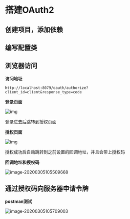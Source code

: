 # 搭建OAuth2

## 创建项目，添加依赖



## 编写配置类





## 浏览器访问

**访问地址**

```
http://localhost:8079/oauth/authorize?client_id=client&response_type=code
```



**登录页面**

![img](E:/%E6%88%91%E7%9A%84%E5%9D%9A%E6%9E%9C%E4%BA%91/OneDrive/%E5%AD%A6%E4%B9%A0/%E7%AC%94%E8%AE%B0/%E5%9B%BE%E7%89%87/note_images/Lusifer_20190401195014.png)

登录进去后跳转到授权页面

**授权页面**

![img](E:/%E6%88%91%E7%9A%84%E5%9D%9A%E6%9E%9C%E4%BA%91/OneDrive/%E5%AD%A6%E4%B9%A0/%E7%AC%94%E8%AE%B0/%E5%9B%BE%E7%89%87/note_images/Lusifer_20190401195129.png)

授权成功后自动跳转到之前设置的回调地址，并且会带上授权码

**回调地址和授权码**

![image-20200305105509668](E:/%E6%88%91%E7%9A%84%E5%9D%9A%E6%9E%9C%E4%BA%91/OneDrive/%E5%AD%A6%E4%B9%A0/%E7%AC%94%E8%AE%B0/%E5%9B%BE%E7%89%87/note_images/image-20200305105509668.png)



## 通过授权码向服务器申请令牌

**postman测试**

![image-20200305105709003](E:/%E6%88%91%E7%9A%84%E5%9D%9A%E6%9E%9C%E4%BA%91/OneDrive/%E5%AD%A6%E4%B9%A0/%E7%AC%94%E8%AE%B0/%E5%9B%BE%E7%89%87/note_images/image-20200305105709003.png)



